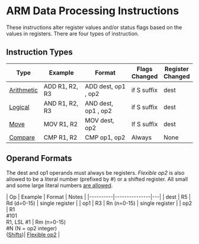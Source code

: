 ﻿# ARM Data Processing Instructions

These instructions alter register values and/or status flags based on the values in registers.
There are four types of instruction.

## Instruction Types



| Type | Example | Format | Flags <br> Changed | Register <br> Changed |
|------|--------|------------|-------------|----------------|
| [Arithmetic](list.html#arithmetic-instructions) | ADD R1, R2, R3 | ADD dest, op1 , op2 | if S suffix | dest |
| [Logical](list.html#logical-instructions) | AND R1, R2, R3 | AND dest, op1 , op2 | if S suffix | dest |
| [Move](list.html#move-instructions) | MOV R1, R2 | MOV dest, op2 | If S suffix | dest |
| [Compare](list.html#compare-instructions) | CMP R1, R2 | CMP op1, op2 | Always | None |


## Operand Formats

The dest and op1 operands must always be registers. _Flexible op2_ is also allowed to be a literal number (prefixed by #) or a shifted register. All small and some large literal numbers [are allowed](flexop2.html#numeric-literals).

| Op | Example | Format | Notes |
|----------|---------------|---|
| dest | R5 | Rd (d=0-15) | single register |
| op1 | R3 | Rn  (n=0-15) | single register |
| op2 | R1 <br> #101 <br> R1, LSL #1 | Rm (n=0-15)<br> #N (N = op2 integer)<br> ([Shifts](flexop2.html))| [Flexible op2](flexop2.html) |  



